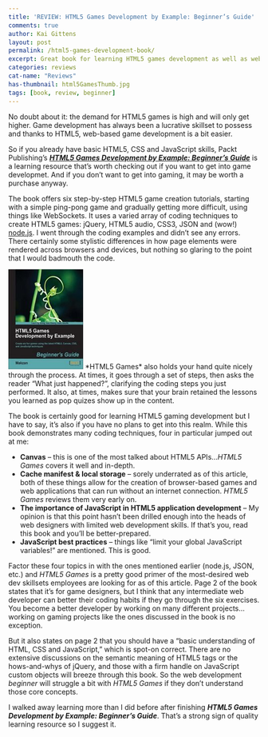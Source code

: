 ```yaml
---
title: 'REVIEW: HTML5 Games Development by Example: Beginner’s Guide'
comments: true
author: Kai Gittens
layout: post
permalink: /html5-games-development-book/
excerpt: Great book for learning HTML5 games development as well as web development best practices. Discusses offline storage, Canvas, node.js & more!
categories: reviews
cat-name: "Reviews"
has-thumbnail: html5GamesThumb.jpg
tags: [book, review, beginner]
---
```


No doubt about it: the demand for HTML5 games is high and will only get higher. Game development has always been a lucrative skillset to possess and thanks to HTML5, web-based game development is a bit easier.

So if you already have basic HTML5, CSS and JavaScript skills, Packt Publishing’s ***[HTML5 Games Development by Example: Beginner’s Guide][1]*** is a learning resource that’s worth checking out if you want to get into game developmet. And if you don’t want to get into gaming, it may be worth a purchase anyway.

 [1]: http://www.packtpub.com/html5-games-development-using-css-javascript-beginners-guide/book

The book offers six step-by-step HTML5 game creation tutorials, starting with a simple ping-pong game and gradually getting more difficult, using things like WebSockets. It uses a varied array of coding techniques to create HTML5 games: jQuery, HTML5 audio, CSS3, JSON and (wow!) [node.js][3]. I went through the coding examples and didn’t see any errors. There certainly some stylistic differences in how page elements were rendered across browsers and devices, but nothing so glaring to the point that I would badmouth the code.


 [3]: http://nodejs.org/

<img src="/img/html5GamesPackt.jpg" class="post-pic" />
*HTML5 Games* also holds your hand quite nicely through the process. At times, it goes through a set of steps, then asks the reader “What just happened?”, clarifying the coding steps you just performed. It also, at times, makes sure that your brain retained the lessons you learned as pop quizes show up in the content.

The book is certainly good for learning HTML5 gaming development but I have to say, it’s also if you have no plans to get into this realm. While this book demonstrates many coding techniques, four in particular jumped out at me:

*   **Canvas** – this is one of the most talked about HTML5 APIs…*HTML5 Games* covers it well and in-depth.
*   **Cache manifest & local storage** – sorely underrated as of this article, both of these things allow for the creation of browser-based games and web applications that can run without an internet connection. *HTML5 Games* reviews them very early on.
*   **The importance of JavaScript in HTML5 application development** – My opinion is that this point hasn’t been drilled enough into the heads of web designers with limited web development skills. If that’s you, read this book and you’ll be better-prepared.
*   **JavaScript best practices** – things like “limit your global JavaScript variables!” are mentioned. This is good.

Factor these four topics in with the ones mentioned earlier (node.js, JSON, etc.) and *HTML5 Games* is a pretty good primer of the most-desired web dev skillsets employees are looking for as of this article. Page 2 of the book states that it’s for game designers, but I think that any intermediate web developer can better their coding habits if they go through the six exercises. You become a better developer by working on many different projects…working on gaming projects like the ones discussed in the book is no exception.

But it also states on page 2 that you should have a “basic understanding of HTML, CSS and JavaScript,” which is spot-on correct. There are no extensive discussions on the semantic meaning of HTML5 tags or the hows-and-whys of jQuery, and those with a firm handle on JavaScript custom objects will breeze through this book. So the web development *beginner* will struggle a bit with *HTML5 Games* if they don’t understand those core concepts.

I walked away learning more than I did before after finishing ***HTML5 Games Development by Example: Beginner’s Guide***. That’s a strong sign of quality learning resource so I suggest it.